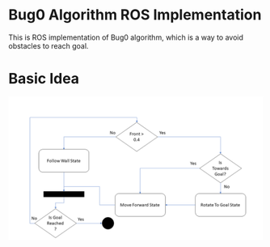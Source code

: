 # Bug0 Algorithm ROS Implementation

This is ROS implementation of Bug0 algorithm, which is a way to avoid obstacles to reach goal.

# Basic Idea
![Basic Idea](Bug0.png)